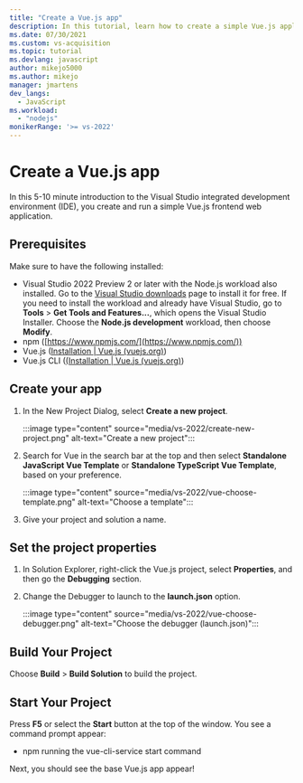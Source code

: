 ```yaml
---
title: "Create a Vue.js app"
description: In this tutorial, learn how to create a simple Vue.js application in Visual Studio.
ms.date: 07/30/2021
ms.custom: vs-acquisition
ms.topic: tutorial
ms.devlang: javascript
author: mikejo5000
ms.author: mikejo
manager: jmartens
dev_langs:
  - JavaScript
ms.workload:
  - "nodejs"
monikerRange: '>= vs-2022'
---
```

# Create a Vue.js app

In this 5-10 minute introduction to the Visual Studio integrated development environment (IDE), you create and run a simple Vue.js frontend web application.

## Prerequisites

Make sure to have the following installed:

- Visual Studio 2022 Preview 2 or later with the Node.js workload also installed. Go to the [Visual Studio downloads](https://visualstudio.microsoft.com/downloads/) page to install it for free.
  If you need to install the workload and already have Visual Studio, go to **Tools** > **Get Tools and Features...**, which opens the Visual Studio Installer. Choose the **Node.js development** workload, then choose **Modify**.
- npm ([https://www.npmjs.com/](https://www.npmjs.com/)) 
- Vue.js ([Installation | Vue.js (vuejs.org)](https://v3.vuejs.org/guide/installation.html#npm))
- Vue.js CLI ([(Installation | Vue.js (vuejs.org)](https://v3.vuejs.org/guide/installation.html#cli))

## Create your app

1. In the New Project Dialog, select **Create a new project**.

   :::image type="content" source="media/vs-2022/create-new-project.png" alt-text="Create a new project":::

1. Search for Vue in the search bar at the top and then select **Standalone JavaScript Vue Template** or **Standalone TypeScript Vue Template**, based on your preference.

   :::image type="content" source="media/vs-2022/vue-choose-template.png" alt-text="Choose a template":::

1. Give your project and solution a name. 

## Set the project properties

1. In Solution Explorer, right-click the Vue.js project, select **Properties**, and then go the **Debugging** section.

1. Change the Debugger to launch to the **launch.json** option.
 
   :::image type="content" source="media/vs-2022/vue-choose-debugger.png" alt-text="Choose the debugger (launch.json)":::

## Build Your Project

Choose **Build** > **Build Solution**  to build the project.

## Start Your Project

Press **F5** or select the **Start** button at the top of the window. You see a command prompt appear:

- npm running the vue-cli-service start command

Next, you should see the base Vue.js app appear!